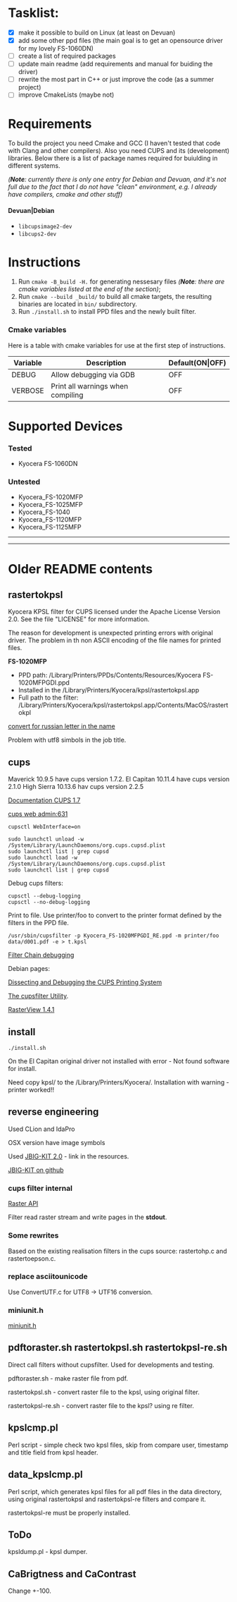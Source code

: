 
# Tasklist:
 - [x] make it possible to build on Linux (at least on Devuan)
 - [x] add some other ppd files (the main goal is to get an opensource driver for my lovely FS-1060DN)
 - [ ] create a list of required packages
 - [ ] update main readme (add requirements and manual for buiding the driver)
 - [ ] rewrite the most part in C++ or just  improve the code (as a summer project)
 - [ ] improve CmakeLists (maybe not)

# Requirements
To build the project you need Cmake and GCC (I haven't tested that code with Clang and other compilers). Also you need CUPS and its (development) libraries. Below there is a list of package names required for buiulding in different systems.

_(**Note**: currently there is only one entry for Debian and Devuan, and it's not full due to the fact that I do not have "clean" environment, e.g. I already have compilers, cmake and other stuff)_

#### Devuan|Debian

* `libcupsimage2-dev`
* `libcups2-dev`

# Instructions

1. Run `cmake -B_build -H.` for generating nessesary files  _(**Note**: there are cmake variables listed at the end of the section)_;
2. Run `cmake --build _build/` to build all cmake targets, the resulting binaries are located in `bin/` subdirectory.
3. Run `./install.sh` to install PPD files and the newly built filter.

### Cmake variables

Here is a table with cmake variables for use at the first step of instructions.

| Variable | Description          | Default(ON\|OFF) |
|-|-|-|
| DEBUG    | Allow debugging via GDB           | OFF |
| VERBOSE  | Print all warnings when compiling | OFF |

# Supported Devices

### Tested
* Kyocera FS-1060DN

### Untested
* Kyocera_FS-1020MFP
* Kyocera_FS-1025MFP
* Kyocera_FS-1040
* Kyocera_FS-1120MFP
* Kyocera_FS-1125MFP


----

----
# Older README contents
## rastertokpsl

Kyocera KPSL filter for CUPS licensed under the Apache License Version 2.0. See the file "LICENSE" for more information.

The reason for development is unexpected printing errors with original driver.
The problem in th non ASCII encoding of the file names for printed files.

**FS-1020MFP**

- PPD path: /Library/Printers/PPDs/Contents/Resources/Kyocera FS-1020MFPGDI.ppd
- Installed in the /Library/Printers/Kyocera/kpsl/rastertokpsl.app
- Full path to the filter: /Library/Printers/Kyocera/kpsl/rastertokpsl.app/Contents/MacOS/rastertokpl

[convert for russian letter in the name](http://help.ubuntu.ru/wiki/%D0%BF%D0%B5%D1%80%D0%B8%D1%84%D0%B5%D1%80%D0%B8%D0%B9%D0%BD%D1%8B%D0%B5_%D1%83%D1%81%D1%82%D1%80%D0%BE%D0%B9%D1%81%D1%82%D0%B2%D0%B0/%D0%BB%D0%B0%D0%B7%D0%B5%D1%80%D0%BD%D1%8B%D0%B9_%D0%BF%D1%80%D0%B8%D0%BD%D1%82%D0%B5%D1%80_kyocera_fs-1040)

Problem with utf8 simbols in the job title.

## cups

Maverick 10.9.5 have cups version 1.7.2.
El Capitan 10.11.4 have cups version 2.1.0
High Sierra 10.13.6 hav cups version 2.2.5

[Documentation CUPS 1.7](http://www.cups.org/documentation.php?VERSION=1.7&Q=)

[cups web admin:631](http://127.0.0.1:631)

```
cupsctl WebInterface=on
```

```
sudo launchctl unload -w /System/Library/LaunchDaemons/org.cups.cupsd.plist
sudo launchctl list | grep cupsd
sudo launchctl load -w /System/Library/LaunchDaemons/org.cups.cupsd.plist
sudo launchctl list | grep cupsd
```

Debug cups filters:

```
cupsctl --debug-logging
cupsctl --no-debug-logging
```

Print to file. Use printer/foo to convert to the printer format defined  by  the
filters in the PPD file.

```
/usr/sbin/cupsfilter -p Kyocera_FS-1020MFPGDI_RE.ppd -m printer/foo data/d001.pdf -e > t.kpsl
```

[Filter Chain debugging](http://osdir.com/ml/printing.cups.devel/2004-10/msg00026.html)

Debian pages:

[Dissecting and Debugging the CUPS Printing System](https://wiki.debian.org/Dissecting%20and%20Debugging%20the%20CUPS%20Printing%20System#Capturing_the_File_which_is_Sent_to_the_Printer)

[The cupsfilter Utility](https://wiki.debian.org/The%20cupsfilter%20Utility).

[RasterView 1.4.1](http://www.msweet.org/projects.php?Z7)

## install
```
./install.sh
```

On the El Capitan original driver not installed with error - Not found software for install.

Need copy kpsl/ to the /Library/Printers/Kyocera/. Installation with warning - printer worked!!

## reverse engineering

Used CLion and IdaPro

OSX version have image symbols

Used [JBIG-KIT 2.0](http://www.cl.cam.ac.uk/~mgk25/jbigkit/) - link in the resources.

[JBIG-KIT on github](https://github.com/qyot27/jbigkit)

### cups filter internal

[Raster API](http://www.cups.org/documentation.php/api-raster.html#cupsRasterReadHeader2)

Filter read raster stream and write pages in the **stdout**.

### Some rewrites

Based on the existing realisation filters in the cups source: rastertohp.c and rastertoepson.c.

### replace asciitounicode

Use ConvertUTF.c for UTF8 -> UTF16 conversion.

### miniunit.h

[miniunit.h](http://www.jera.com/techinfo/jtns/jtn002.html#Introduction)

## pdftoraster.sh rastertokpsl.sh rastertokpsl-re.sh

Direct call filters without cupsfilter. Used for developments and testing.

pdftoraster.sh - make raster file from pdf.

rastertokpsl.sh - convert raster file to the kpsl, using original filter.

rastertokpsl-re.sh - convert raster file to the kpsl? using re filter.
 

## kpslcmp.pl

Perl script - simple check two kpsl files, skip from compare user, timestamp and title field from kpsl header.

## data_kpslcmp.pl

Perl script, which generates kpsl files for all pdf files in the data directory, using
original rastertokpsl and rastertokpsl-re filters and compare it.

rastertokpsl-re must be properly installed.

## ToDo

kpsldump.pl - kpsl dumper.

## CaBrigtness and CaContrast

Change +-100.
